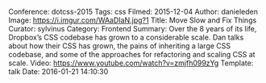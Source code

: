 Conference: dotcss-2015
Tags: css
Filmed: 2015-12-04
Author: danieleden
Image: https://i.imgur.com/WAaDIaN.jpg?1
Title: Move Slow and Fix Things
Curator: sylvinus
Category: Frontend
Summary: Over the 8 years of its life, Dropbox’s CSS codebase has grown to a considerable scale. Dan talks about how their CSS has grown, the pains of inheriting a large CSS codebase, and some of the approaches for refactoring and scaling CSS at scale.
Video: https://www.youtube.com/watch?v=zmjfh099zYg
Template: talk
Date: 2016-01-21 14:10:30